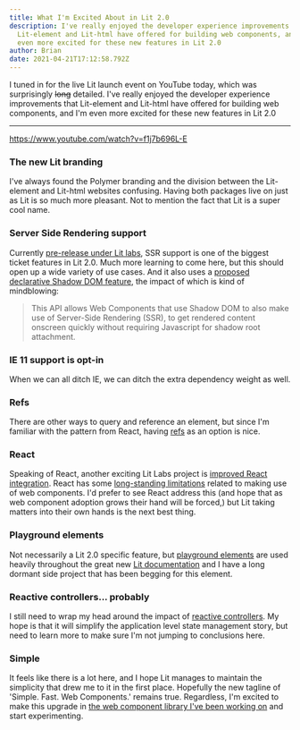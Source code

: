 ```yaml
---
title: What I'm Excited About in Lit 2.0
description: I've really enjoyed the developer experience improvements that
  Lit-element and Lit-html have offered for building web components, and I'm
  even more excited for these new features in Lit 2.0
author: Brian
date: 2021-04-21T17:12:58.792Z
---
```

I tuned in for the live Lit launch event on YouTube today, which was surprisingly ~~long~~ detailed. I've really enjoyed the developer experience improvements that Lit-element and Lit-html have offered for building web components, and I'm even more excited for these new features in Lit 2.0

---

https://www.youtube.com/watch?v=f1j7b696L-E

### The new Lit branding

I've always found the Polymer branding and the division between the Lit-element and Lit-html websites confusing. Having both packages live on just as Lit is so much more pleasant. Not to mention the fact that Lit is a super cool name.

### Server Side Rendering support 

Currently [pre-release under Lit labs](https://github.com/lit/lit/tree/main/packages/labs/ssr), SSR support is  one of the biggest ticket features in Lit 2.0. Much more learning to come here, but this should open up a wide variety of use cases. And it also uses a [proposed declarative Shadow DOM feature](https://www.chromestatus.com/feature/5191745052606464), the impact of which is kind of mindblowing:

> This API allows Web Components that use Shadow DOM to also make use of Server-Side Rendering (SSR), to get rendered content onscreen quickly without requiring Javascript for shadow root attachment.

### IE 11 support is opt-in

When we can all ditch IE, we can ditch the extra dependency weight as well.

### Refs

There are other ways to query and reference an element, but since I'm familiar with the pattern from React, having [refs](https://lit.dev/docs/api/directives/#createRef) as an option is nice.

### React

Speaking of React, another exciting Lit Labs project is [improved React integration](https://github.com/lit/lit/tree/main/packages/labs/react). React has some [long-standing limitations](https://custom-elements-everywhere.com/#react) related to making use of web components. I'd prefer to see React address this (and hope that as web component adoption grows their hand will be forced,) but Lit taking matters into their own hands is the next best thing.

### Playground elements

Not necessarily a Lit 2.0 specific feature, but [playground elements](https://github.com/PolymerLabs/playground-elements/#readme) are used heavily throughout the great new [Lit documentation](https://lit.dev/playground/) and I have a long dormant side project that has been begging for this element.

### Reactive controllers... probably

I still need to wrap my head around the impact of [reactive controllers](https://lit.dev/docs/composition/controllers/). My hope is that it will simplify the application level state management story, but need to learn  more to make sure I'm not jumping to conclusions here.

### Simple

It feels like there is a lot here, and I hope Lit manages to maintain the simplicity that drew me to it in the first place. Hopefully the new tagline of 'Simple. Fast. Web Components.' remains true. Regardless, I'm excited to make this upgrade in [the web component library I've been working on](https://www.drupal.org/project/gdwc) and start experimenting.